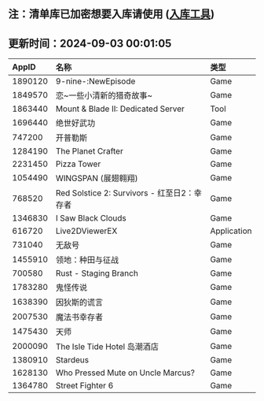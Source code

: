 ## 注：清单库已加密想要入库请使用 ([入库工具](https://github.com/BlankTMing/ManifestAutoUpdate/releases))

## 更新时间：2024-09-03 00:01:05
| AppID | 名称 | 类型  |
| :-------------------- | :----------------------------- | :----------- |
| 1890120 | 9-nine-:NewEpisode| Game |
| 1849570 | 恋~一些小清新的猎奇故事~| Game |
| 1863440 | Mount & Blade II: Dedicated Server| Tool |
| 1696440 | 绝世好武功| Game |
| 747200 | 开普勒斯| Game |
| 1284190 | The Planet Crafter| Game |
| 2231450 | Pizza Tower| Game |
| 1054490 | WINGSPAN (展翅翱翔)| Game |
| 768520 | Red Solstice 2: Survivors - 红至日2：幸存者| Game |
| 1346830 | I Saw Black Clouds| Game |
| 616720 | Live2DViewerEX| Application |
| 731040 | 无敌号| Game |
| 1455910 | 领地：种田与征战| Game |
| 700580 | Rust - Staging Branch| Game |
| 1783280 | 鬼怪传说| Game |
| 1638390 | 因狄斯的谎言| Game |
| 2007530 | 魔法书幸存者| Game |
| 1475430 | 天师| Game |
| 2000090 | The Isle Tide Hotel 岛潮酒店| Game |
| 1380910 | Stardeus| Game |
| 1628130 | Who Pressed Mute on Uncle Marcus?| Game |
| 1364780 | Street Fighter 6| Game |
